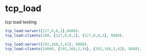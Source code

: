 # tcp_load
tcp load testing

```erlang
tcp_load:server({127,0,0,1},8888).
tcp_load:clients(100, {127,0,0,1}, {127,0,0,1}, 8888).

tcp_load:server({192,168,2,42}, 8888).
tcp_load:clients(10000, {192,168,2,34}, {192,168,2,42}, 8888).
```
